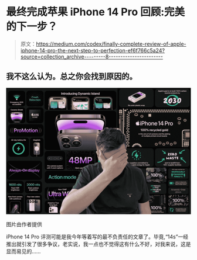 # 最终完成苹果 iPhone 14 Pro 回顾:完美的下一步？

> 原文：<https://medium.com/codex/finally-complete-review-of-apple-iphone-14-pro-the-next-step-to-perfection-ef6f766c5a24?source=collection_archive---------8----------------------->

## 我不这么认为。总之你会找到原因的。

![](img/f4f5df23f3fa2e75376563d233f681be.png)

图片由作者提供

iPhone 14 Pro 评测可能是我今年等着写的最不负责任的文章了。毕竟,“14s”一经推出就引发了很多争议，老实说，我一点也不觉得这有什么不好，对我来说，这是显而易见的……